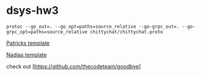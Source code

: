# dsys-hw3

`protoc --go_out=. --go_opt=paths=source_relative --go-grpc_out=. --go-grpc_opt=paths=source_relative chittychat/chittychat.proto`

[Patricks template](https://github.com/PatrickMatthiesen/DSYS-gRPC-template?fbclid=IwAR0y0YMbvnV2-i4VJLp42TIWzvUjW8Wvc0xXUlQ48noSyfJBvtowhSk3o2Y)

[Nadjas template](https://github.com/NaddiNadja/grpc101/)

check out [https://github.com/thecodeteam/goodbye]
